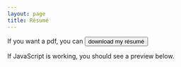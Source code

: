 ```yaml
---
layout: page 
title: Résumé 
---
```

<body>
<p>
If you want a pdf, you can <a href="/assets/CV.pdf" download><button type="button">download my résumé</button></a>
</p>
<p>
If JavaScript is working, you should see a preview below.
</p>
<!--<div id="example1"></div> 
<script src="pdfobject.js"></script>
<script>PDFObject.embed("/assets/CV.pdf", "#example1");</script>
<style>
.pdfobject-container { height: 30rem; border: 1rem solid rgba(0,0,0,.1); }
</style>-->
<!-- insert just before the closing body tag </body> -->
<script src='/pdfobject.js'></script>
<script>
PDFObject.embed("assets/CV.pdf");
</script>
</body>
